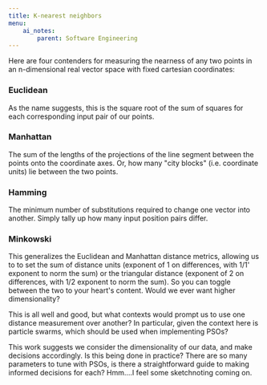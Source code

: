 ```yaml
---
title: K-nearest neighbors
menu:
    ai_notes:
        parent: Software Engineering
---
```

 Here are four contenders for measuring the nearness of any two points
 in an n-dimensional real vector space with fixed cartesian coordinates:

 ### Euclidean
 As the name suggests, this is the square root of the sum of squares for
 each corresponding input pair of our points. 

 ### Manhattan
 The sum of the lengths of the projections of the line segment between
 the points onto the coordinate axes. Or, how many "city blocks" (i.e.
 coordinate units) lie between the two points. 

 ### Hamming
 The minimum number of substitutions required to change one vector into
 another. Simply tally up how many input position pairs differ.

 ### Minkowski
 This generalizes the Euclidean and Manhattan distance metrics, allowing
 us to to set the sum of distance units (exponent of 1 on differences,
 with 1/1' exponent to norm the sum) or the triangular distance
 (exponent of 2 on differences, with 1/2 exponent to norm the sum). So
 you can toggle between the two to your heart's content. Would we ever
 want higher dimensionality?

 This is all well and good, but what contexts would prompt us to use one
 distance measurement over another? In particular, given the context
 here is particle swarms, which should be used when implementing PSOs?

 This work suggests we consider the dimensionality of our data, and make
 decisions accordingly. Is this being done in practice? There are so
 many parameters to tune with PSOs, is there a straightforward guide to
 making informed decisions for each? Hmm....I feel some sketchnoting
 coming on.
